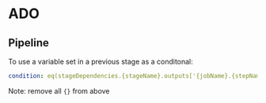 # ADO

## Pipeline

To use a variable set in a previous stage as a conditonal:

```yaml
condition: eq(stageDependencies.{stageName}.outputs['{jobName}.{stepName}.{variableName}'], 'value')
```
Note: remove all `{}` from above
